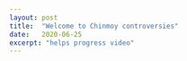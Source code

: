 ```yaml
---
layout: post
title:  "Welcome to Chinmoy controversies"
date:   2020-06-25
excerpt: "helps progress video"
---
```

